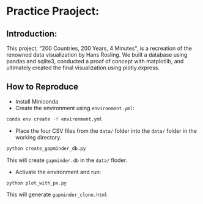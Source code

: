 # Practice Praoject: 

## Introduction:
This project, "200 Countries, 200 Years, 4 Minutes", is a recreation of the renowned data visualization by Hans Rosling. We built a database using pandas and sqlite3, conducted a proof of concept with matplotlib, and ultimately created the final visualization using plotly.express.

## How to Reproduce
 - Install Miniconda
 - Create the environment using `environment.yml`:
 ```bash
 conda env create -f environment.yml
 ```
 - Place the four CSV files from the `data/` folder into the `data/` folder in the working directory.
 ```bash
 python create_gapminder_db.py
 ```
 This will create `gapminder.db` in the `data/` floder.
 - Activate the environment and run:
 ```bash
 python plot_with_px.py
 ```
 This will generate `gapminder_clone.html`
